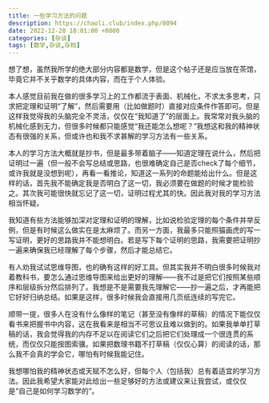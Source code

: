 ```yaml
---
title: 一些学习方法的问题
description: https://chaoli.club/index.php/8094
date: 2022-12-28 18:01:00 +0800
categories: [杂谈]
tags: [数学,杂谈,存档]
---
```


想了想，虽然我所学的绝大部分内容都是数学，但是这个帖子还是应当放在茶馆，毕竟它并不关乎数学的具体内容，而在于个人体验。

本人感觉目前我在做的很多学习上的工作都流于表面、机械化，不求太多思考，只求把定理和证明“了解”，然后需要用（比如做题时）直接对应条件作答即可。但是这样我觉得我的头脑完全不灵活，仅仅在“我知道了”的层面上。我常常对我头脑的机械化感到无力，但很多时候都只能感觉“我还能怎么想呢？”我想这和我的精神状态有很强的关系，但或许也和我不求甚解的学习方法有一些关系。

本人的学习方法大概就是抄书，但是最多带着脑子——知道定理在说什么，然后把证明过一遍（但一般不会写总结或思路，也很难确定自己是否check了每个细节，或许我就是没想到呢），再看一看推论，知道这一系列的命题能给出什么。但是这样的话，首先我不能确定我是否明白了这一切，我必须要在做题的时候才能检验之。其次我可能很快就忘记了这一切，证明过程尤其的快。因此我对我的学习方法相当怀疑。

我知道有些方法能够加深对定理和证明的理解，比如说检验定理的每个条件并举反例，但是有时候这么做实在是太麻烦了。而另一方面，我最多只能照猫画虎的写一写证明，更好的思路我并不能想明白。若是写下每个证明的思路，我需要把证明抄一遍来确保我已经理解了每个步骤，然后才能总结它。

有人劝我试试思维导图，也的确有这样的好工具。但其实我并不明白很多时候我对着教科书，要怎么通过思维导图来给出更好的理解——我不过是把它们按照某些顺序和层级拆分然后排列了。我想是不是需要我先理解它——抄一遍之后，才再能把它好好归纳总结。如果是这样，很多时候我会直接用几页纸连续的写完它。

顺带一提，很多人在没有什么像样的笔记（甚至没有像样的草稿）的情况下能仅仅看书来把握书中内容，这在我看来是相当不可思议且难以做到的。如果我单单打草稿的话，我会觉得我的内存不足以在阅读它们之后把它们处理成一个很连贯的系统，而仅仅只能按图索骥。如果把数理书籍不打草稿（仅仅心算）的阅读的话，那么我不会真的学会它，哪怕有时候我能记住。

我想哪怕我的精神状态或天赋不怎么好，但每个人（包括我）总有着适宜的学习方法。因此我希望大家能对此给出一些足够好的方法或建议来让我尝试，或仅仅是“自己是如何学习数学的”。